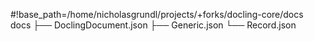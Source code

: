 #!base_path=/home/nicholasgrundl/projects/+forks/docling-core/docs
docs
├── DoclingDocument.json
├── Generic.json
└── Record.json